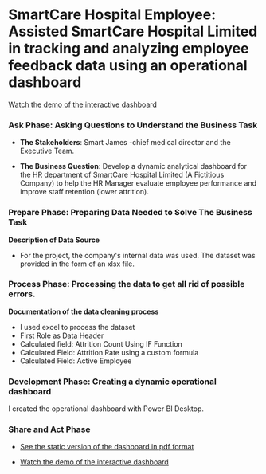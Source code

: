 # SmartCare Hospital Employee: Assisted SmartCare Hospital Limited in tracking and analyzing employee feedback data using an operational dashboard

[Watch the demo of the interactive dashboard](https://youtu.be/c_DP6lYcx1g)

### **Ask Phase: Asking Questions to Understand the Business Task** 
- **The Stakeholders**: Smart James -chief medical director and the Executive Team.

- **The Business Question**: Develop a dynamic analytical dashboard for the HR department of SmartCare Hospital Limited (A Fictitious Company) to help the HR Manager evaluate employee performance and improve staff retention (lower attrition).

### **Prepare Phase: Preparing Data Needed to Solve The Business Task** 
**Description of Data Source**
- For the project, the company's internal data was used. The dataset was provided in the form of an xlsx file.

 ### **Process Phase: Processing the data to get all rid of possible errors.** 
 **Documentation of the data cleaning process**
- I used excel to process the dataset
- First Role as Data Header
- Calculated field: Attrition Count Using IF Function
- Calculated Field: Attrition Rate using a custom formula
- Calculated Field: Active Employee

### **Development Phase: Creating a dynamic operational dashboard** 
I created the operational dashboard with Power BI Desktop.


 ### **Share and Act Phase** 
- [See the static version of the dashboard in pdf format](https://github.com/TolulopeOyejide/DataAnalysisProject_1/blob/630dbb3e288522648b94db6809e90e9134d68269/Data%20Story.pdf)

- [Watch the demo of the interactive dashboard](https://youtu.be/c_DP6lYcx1g)

